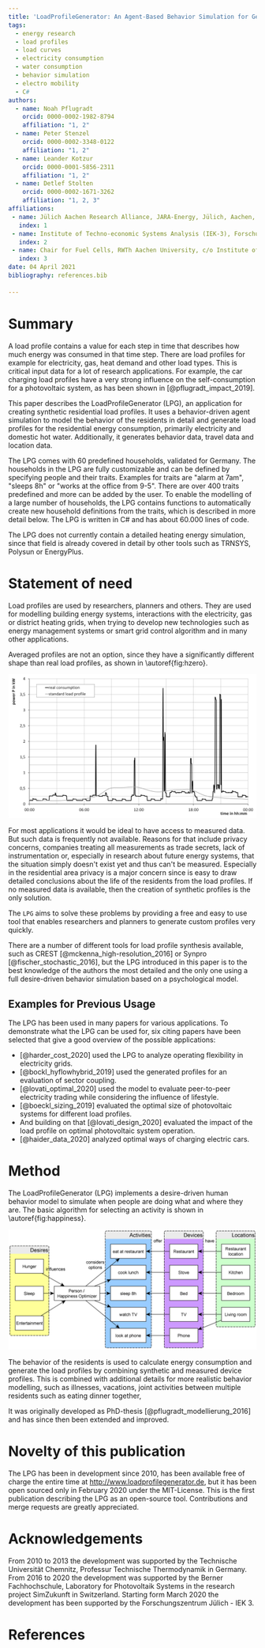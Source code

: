 ```yaml
---
title: 'LoadProfileGenerator: An Agent-Based Behavior Simulation for Generating Residential Load Profiles'
tags:
  - energy research
  - load profiles
  - load curves
  - electricity consumption
  - water consumption
  - behavior simulation
  - electro mobility
  - C#
authors:
  - name: Noah Pflugradt
    orcid: 0000-0002-1982-8794
    affiliation: "1, 2"
  - name: Peter Stenzel
    orcid: 0000-0002-3348-0122
    affiliation: "1, 2"
  - name: Leander Kotzur
    orcid: 0000-0001-5856-2311
    affiliation: "1, 2"
  - name: Detlef Stolten
    orcid: 0000-0002-1671-3262
    affiliation: "1, 2, 3"
affiliations:
 - name: Jülich Aachen Research Alliance, JARA-Energy, Jülich, Aachen, Germany
   index: 1
 - name: Institute of Techno-economic Systems Analysis (IEK-3), Forschungszentrum Jülich GmbH, Wilhelm-Johnen-Str., D-52428 Jülich, Germany
   index: 2
 - name: Chair for Fuel Cells, RWTh Aachen University, c/o Institute of Techno-economic Systems Analysis (IEK-3), Forschungszentrum Jülich GmbH, Wilhelm-Johnen-Str., D-52428 Jülich, Germany
   index: 3
date: 04 April 2021
bibliography: references.bib

---
```


# Summary

A load profile contains a value for each step in time that describes how much energy was consumed in that time step. There are load profiles for example for electricity, gas, heat demand and other load types.
This is critical input data for a lot of research applications. For example, the car charging load profiles have a very strong influence on the self-consumption
for a photovoltaic system, as has been shown in [@pflugradt_impact_2019]. 

This paper describes the LoadProfileGenerator (LPG), an application for creating synthetic residential load profiles. It uses a behavior-driven agent simulation 
to model the behavior of the residents in detail and generate load profiles for the residential energy consumption, primarily electricity and domestic hot water. 
Additionally, it generates behavior data, travel data and location data. 

The LPG comes with 60 predefined households, validated for Germany. The households in the LPG are fully customizable and can be defined 
by specifying people and their traits. Examples for traits are "alarm at 7am", "sleeps 8h" or "works at the office from 9-5". 
There are over 400 traits predefined and more can be added by the user. To enable the modelling of a large number of households, 
the LPG contains functions to automatically create new household definitions from the traits, which is described in more detail below. 
The LPG is written in C# and has about 60.000 lines of code. 

The LPG does not currently contain a detailed heating energy simulation, since that field is already covered in detail by other tools such as TRNSYS, Polysun or EnergyPlus.


# Statement of need

Load profiles are used by researchers, planners and others. They are used for modelling building energy systems, interactions with the electricity, gas or district heating grids, 
when trying to develop new technologies such as energy management systems or smart grid control algorithm and in many other applications.

Averaged profiles are not an option, since they have a significantly different shape than real load profiles, as shown in \autoref{fig:hzero}.

![Difference between the average over many households and measurements from a single household. The high peaks are from cooking. [@pflugradt_modellierung_2016] .\label{fig:hzero}](h0vsmeasurement.png)

For most applications it would be ideal to have access to measured data.  But such data is frequently not available. Reasons for that include
privacy concerns, companies treating all measurements as trade secrets, lack of instrumentation or, especially in research about future energy systems, 
that  the situation simply doesn't exist yet and thus can't be measured. Especially in the residential area privacy is a major concern since is easy to 
draw detailed conclusions about the life of the residents from the load profiles. If no measured data is available, then the creation of synthetic profiles is the only solution.  


The `LPG` aims to solve these problems by providing a free and easy to use tool that enables researchers and planners to generate custom profiles very quickly.

There are a number of different tools for load profile synthesis available, such as CREST [@mckenna_high-resolution_2016] or Synpro [@fischer_stochastic_2016], but the LPG introduced in this paper is to the best 
knowledge of the authors the most detailed and the only one using a full desire-driven behavior simulation based on a psychological model.



## Examples for Previous Usage

The LPG has been used in many papers for various applications. To demonstrate what the LPG can be used for, six citing papers have been selected that give a good overview of the possible applications:

- [@harder_cost_2020] used the LPG to analyze operating flexibility in electricity grids. 
- [@bockl_hyflowhybrid_2019] used the generated profiles for an evaluation of sector coupling.
- [@lovati_optimal_2020] used the model to evaluate peer-to-peer electricity trading while considering the influence of lifestyle.
- [@boeckl_sizing_2019] evaluated the optimal size of photovoltaic systems for different load profiles. 
- And building on that [@lovati_design_2020] evaluated the impact of the load profile on optimal photovoltaic system operation.
- [@haider_data_2020] analyzed optimal ways of charging electric cars.
  
# Method

The LoadProfileGenerator (LPG) implements a desire-driven human behavior model to simulate when people are doing what and where they are. 
The basic algorithm for selecting an activity is shown in \autoref{fig:happiness}.

![Basic idea behind the activity selection process.\label{fig:happiness}](lpg_happiness.png)

The behavior of the residents is used to calculate energy consumption and generate the load profiles by combining synthetic and measured device profiles. 
This is combined with additional details for more realistic behavior modelling, such as illnesses, vacations, joint activities between multiple residents such as eating dinner together, 

It was originally developed as PhD-thesis [@pflugradt_modellierung_2016] and has since then been extended and improved. 

# Novelty of this publication

The LPG has been in development since 2010, has been available free of charge the entire time at http://www.loadprofilegenerator.de, but it has been open sourced only
in February 2020 under the MIT-License. This is the first publication describing the LPG as an open-source tool. 
Contributions and merge requests are greatly appreciated.

# Acknowledgements

From 2010 to 2013 the development was supported by the Technische Universität Chemnitz, Professur Technische Thermodynamik in Germany.
From 2016 to 2020 the development was supported by the Berner Fachhochschule, Laboratory for Photovoltaik Systems in the research project SimZukunft in Switzerland.
Starting form March 2020 the development has been supported by the Forschungszentrum Jülich - IEK 3.

# References